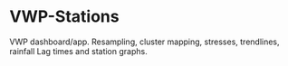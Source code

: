 # VWP-Stations
VWP dashboard/app. 
Resampling, cluster mapping, stresses, trendlines, rainfall Lag times and station graphs.
